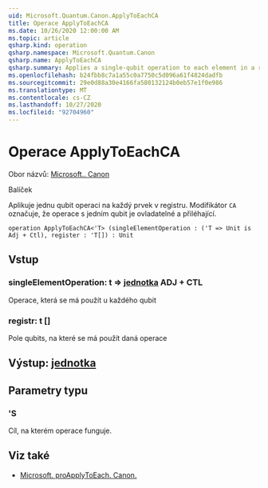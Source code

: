 ```yaml
---
uid: Microsoft.Quantum.Canon.ApplyToEachCA
title: Operace ApplyToEachCA
ms.date: 10/26/2020 12:00:00 AM
ms.topic: article
qsharp.kind: operation
qsharp.namespace: Microsoft.Quantum.Canon
qsharp.name: ApplyToEachCA
qsharp.summary: Applies a single-qubit operation to each element in a register. The modifier `CA` indicates that the single-qubit operation is controllable and adjointable.
ms.openlocfilehash: b24fbb8c7a1a55c0a7750c5d096a61f4824dadfb
ms.sourcegitcommit: 29e0d88a30e4166fa580132124b0eb57e1f0e986
ms.translationtype: MT
ms.contentlocale: cs-CZ
ms.lasthandoff: 10/27/2020
ms.locfileid: "92704960"
---
```

# <a name="applytoeachca-operation"></a>Operace ApplyToEachCA

Obor názvů: [Microsoft.. Canon](xref:Microsoft.Quantum.Canon)

Balíček [](https://nuget.org/packages/)


Aplikuje jednu qubit operaci na každý prvek v registru.
Modifikátor `CA` označuje, že operace s jedním qubit je ovladatelné a přiléhající.

```qsharp
operation ApplyToEachCA<'T> (singleElementOperation : ('T => Unit is Adj + Ctl), register : 'T[]) : Unit
```


## <a name="input"></a>Vstup

### <a name="singleelementoperation--t--unit-adj--ctl"></a>singleElementOperation: t => [jednotka](xref:microsoft.quantum.lang-ref.unit) ADJ + CTL

Operace, která se má použít u každého qubit


### <a name="register--t"></a>registr: t []

Pole qubits, na které se má použít daná operace



## <a name="output--unit"></a>Výstup: [jednotka](xref:microsoft.quantum.lang-ref.unit)



## <a name="type-parameters"></a>Parametry typu

### <a name="t"></a>'S

Cíl, na kterém operace funguje.

## <a name="see-also"></a>Viz také

- [Microsoft. proApplyToEach. Canon.](xref:Microsoft.Quantum.Canon.ApplyToEach)